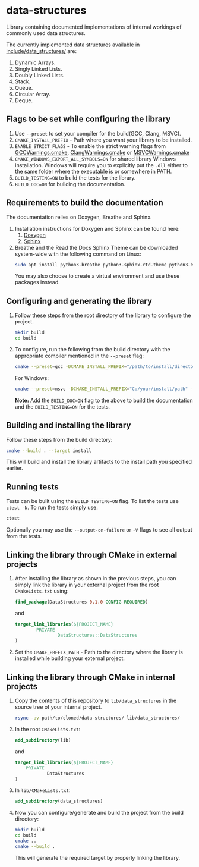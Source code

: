 # data-structures
Library containing documented implementations of internal workings of commonly used data structures.

The currently implemented data structures available in [include/data_structures/](./include/data_structures) are:
1. Dynamic Arrays.
1. Singly Linked Lists.
1. Doubly Linked Lists.
1. Stack.
1. Queue.
1. Circular Array.
1. Deque.

## Flags to be set while configuring the library
1. Use `--preset` to set your compiler for the build(GCC, Clang, MSVC).
1. `CMAKE_INSTALL_PREFIX` - Path where you want your library to be installed.
1. `ENABLE_STRICT_FLAGS` - To enable the strict warning flags from [GCCWarnings.cmake](./cmake/GCCWarnings.cmake), [ClangWarnings.cmake](./cmake/ClangWarnings.cmake) or [MSVCWarnings.cmake](./cmake/MSVCWarnings.cmake)
1. `CMAKE_WINDOWS_EXPORT_ALL_SYMBOLS=ON` for shared library Windows installation. Windows will require you to explicitly put the `.dll` either to the same folder where the executable is or somewhere in PATH.
1. `BUILD_TESTING=ON` to build the tests for the library.
1. `BUILD_DOC=ON` for building the documentation.

## Requirements to build the documentation
The documentation relies on Doxygen, Breathe and Sphinx.
1. Installation instructions for Doxygen and Sphinx can be found here:
    1. [Doxygen](https://www.doxygen.nl/manual/install.html)
    1. [Sphinx](https://www.sphinx-doc.org/en/master/usage/installation.html)
1. Breathe and the Read the Docs Sphinx Theme can be downloaded system-wide with the following command on Linux:
    ```bash
    sudo apt install python3-breathe python3-sphinx-rtd-theme python3-exhale
    ```
    You may also choose to create a virtual environment and use these packages instead.

## Configuring and generating the library
1. Follow these steps from the root directory of the library to configure the project.
    ```bash
    mkdir build
    cd build
    ```
2. To configure, run the following from the build directory with the appropriate compiler mentioned in the `--preset` flag:
    ```bash
    cmake --preset=gcc -DCMAKE_INSTALL_PREFIX="/path/to/install/directory" -DENABLE_STRICT_FLAGS=ON ..
    ```
    For Windows:
    ```bash
    cmake --preset=msvc -DCMAKE_INSTALL_PREFIX="C:/your/install/path" -DENABLE_STRICT_FLAGS=ON -DCMAKE_WINDOWS_EXPORT_ALL_SYMBOLS=ON ..
    ```
    **Note:** Add the `BUILD_DOC=ON` flag to the above to build the documentation and the `BUILD_TESTING=ON` for the tests.

## Building and installing the library
Follow these steps from the build directory:
```bash
cmake --build . --target install
```
This will build and install the library artifacts to the install path you specified earlier.

## Running tests
Tests can be built using the `BUILD_TESTING=ON` flag. To list the tests use `ctest -N`. To run the tests simply use:
```bash
ctest
```
Optionally you may use the `--output-on-failure` or `-V` flags to see all output from the tests.

## Linking the library through CMake in external projects
1. After installing the library as shown in the previous steps, you can simply link the library in your external project from the root `CMakeLists.txt` using:
    ```cmake
    find_package(DataStructures 0.1.0 CONFIG REQUIRED)
    ```
    and
    ```cmake
    target_link_libraries(${PROJECT_NAME}
            PRIVATE
                    DataStructures::DataStructures
    )
    ```
1. Set the `CMAKE_PREFIX_PATH` - Path to the directory where the library is installed while building your external project.

## Linking the library through CMake in internal projects
1. Copy the contents of this repository to `lib/data_structures` in the source tree of your internal project. 
    ```bash
    rsync -av path/to/cloned/data-structures/ lib/data_structures/
    ```
1. In the root `CMakeLists.txt`:
    ```cmake
    add_subdirectory(lib)
    ```
    and
    ```cmake
    target_link_libraries(${PROJECT_NAME}
        PRIVATE
                DataStructures
    )
    ```
1. In `lib/CMakeLists.txt`:
    ```cmake
    add_subdirectory(data_structures)
    ```
1. Now you can configure/generate and build the project from the build directory:
    ```bash
    mkdir build
    cd build
    cmake ..
    cmake --build .
    ```
    This will generate the required target by properly linking the library.

